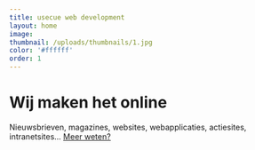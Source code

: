 ```yaml
---
title: usecue web development
layout: home
image:
thumbnail: /uploads/thumbnails/1.jpg
color: '#ffffff'
order: 1
---
```



# Wij maken het online

Nieuwsbrieven, magazines, websites, webapplicaties, actiesites, intranetsites... [Meer weten?](/contact)